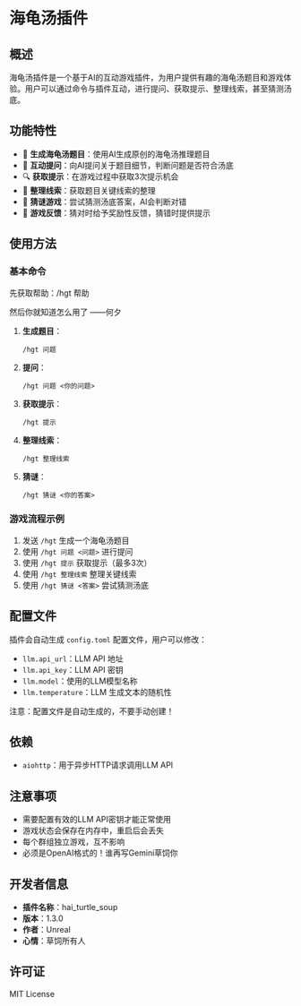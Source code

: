 # 海龟汤插件

## 概述

海龟汤插件是一个基于AI的互动游戏插件，为用户提供有趣的海龟汤题目和游戏体验。用户可以通过命令与插件互动，进行提问、获取提示、整理线索，甚至猜测汤底。

## 功能特性

- 🎯 **生成海龟汤题目**：使用AI生成原创的海龟汤推理题目
- 💬 **互动提问**：向AI提问关于题目细节，判断问题是否符合汤底
- 🔍 **获取提示**：在游戏过程中获取3次提示机会
- 📝 **整理线索**：获取题目关键线索的整理
- 🧠 **猜谜游戏**：尝试猜测汤底答案，AI会判断对错
- 🎉 **游戏反馈**：猜对时给予奖励性反馈，猜错时提供提示

## 使用方法

### 基本命令

先获取帮助：/hgt 帮助

然后你就知道怎么用了      ——何夕

1. **生成题目**：
   ```
   /hgt 问题
   ```

2. **提问**：
   ```
   /hgt 问题 <你的问题>
   ```

3. **获取提示**：
   ```
   /hgt 提示
   ```

4. **整理线索**：
   ```
   /hgt 整理线索
   ```

5. **猜谜**：
   ```
   /hgt 猜谜 <你的答案>
   ```

### 游戏流程示例

1. 发送 `/hgt` 生成一个海龟汤题目
2. 使用 `/hgt 问题 <问题>` 进行提问
3. 使用 `/hgt 提示` 获取提示（最多3次）
4. 使用 `/hgt 整理线索` 整理关键线索
5. 使用 `/hgt 猜谜 <答案>` 尝试猜测汤底

## 配置文件

插件会自动生成 `config.toml` 配置文件，用户可以修改：
- `llm.api_url`：LLM API 地址
- `llm.api_key`：LLM API 密钥
- `llm.model`：使用的LLM模型名称
- `llm.temperature`：LLM 生成文本的随机性

注意：配置文件是自动生成的，不要手动创建！

## 依赖

- `aiohttp`：用于异步HTTP请求调用LLM API

## 注意事项

- 需要配置有效的LLM API密钥才能正常使用
- 游戏状态会保存在内存中，重启后会丢失
- 每个群组独立游戏，互不影响
- 必须是OpenAI格式的！谁再写Gemini草饲你

## 开发者信息

- **插件名称**：hai_turtle_soup
- **版本**：1.3.0
- **作者**：Unreal
- **心情**：草饲所有人

## 许可证

MIT License